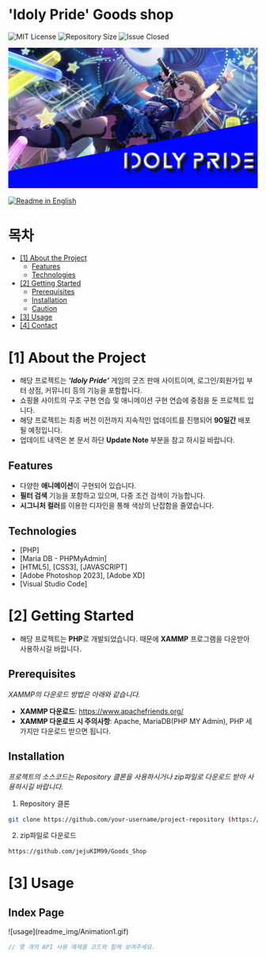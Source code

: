 # 'Idoly Pride' Goods shop

<!--배지-->
![MIT License][license-shield] ![Repository Size][repository-size-shield] ![Issue Closed][issue-closed-shield]

<!--프로젝트 대문 이미지-->
![Project Title](readme_img/readme_main.png)

<!--프로젝트 버튼-->
 [![Readme in English][readme-eng-shield]][readme-eng-url]

 <!--목차-->
# 목차
- [[1] About the Project](#1-about-the-project)
  - [Features](#features)
  - [Technologies](#technologies)
- [[2] Getting Started](#2-getting-started)
  - [Prerequisites](#prerequisites)
  - [Installation](#installation)
  - [Caution](#Caution)
- [[3] Usage](#3-usage)
- [[4] Contact](#4-contact)

# [1] About the Project
- 해당 프로젝트는 ***'Idoly Pride'*** 게임의 굿즈 판매 사이트이며, 로그인/회원가입 부터 상점, 커뮤니티 등의 기능을 포함합니다.
- 쇼핑몰 사이트의 구조 구현 연습 및 애니메이션 구현 연습에 중점을 둔 프로젝트 입니다.
- 해당 프로젝트는 최종 버전 이전까지 지속적인 업데이트를 진행되어 **90일간** 배포 될 예정입니다.
- 업데이트 내역은 본 문서 하단 **Update Note** 부분을 참고 하시길 바랍니다.

## Features
- 다양한 **애니메이션**이 구현되어 있습니다.
- **필터 검색** 기능을 포함하고 있으며, 다중 조건 검색이 가능합니다.
- **시그니처 컬러**를 이용한 디자인을 통해 색상의 난잡함을 줄였습니다.

## Technologies
- [PHP]
- [Maria DB - PHPMyAdmin]
- [HTML5], [CSS3], [JAVASCRIPT]
- [Adobe Photoshop 2023], [Adobe XD]
- [Visual Studio Code]

# [2] Getting Started
- 해당 프로젝트는 **PHP**로 개발되었습니다. 때문에 **XAMMP** 프로그램을 다운받아 사용하시길 바랍니다.

## Prerequisites
*XAMMP의 다운로드 방법은 아래와 같습니다.*

- **XAMMP 다운로드**: https://www.apachefriends.org/
- **XAMMP 다운로드 시 주의사항**: Apache, MariaDB(PHP MY Admin), PHP 세가지만 다운로드 받으면 됩니다.

## Installation
*프로젝트의 소스코드는 Repository 클론을 사용하시거나 zip파일로 다운로드 받아 사용하시길 바랍니다.*
1. Repository 클론
```bash
git clone https://github.com/your-username/project-repository (https://github.com/jejuKIM99/Goods_Shop.git)
```
2. zip파일로 다운로드
```bash
https://github.com/jejuKIM99/Goods_Shop
```

# [3] Usage

<h2>Index Page</h2>
![usage](readme_img/Animation1.gif)

```java
// 몇 개의 API 사용 예제를 코드와 함께 보여주세요.
```








<!--Url for Badges-->
[license-shield]: https://img.shields.io/github/license/dev-ujin/readme-template?labelColor=D8D8D8&color=04B4AE
[repository-size-shield]: https://img.shields.io/github/repo-size/dev-ujin/readme-template?labelColor=D8D8D8&color=BE81F7
[issue-closed-shield]: https://img.shields.io/github/issues-closed/dev-ujin/readme-template?labelColor=D8D8D8&color=FE9A2E

<!--Url for Buttons-->
[readme-eng-shield]: https://img.shields.io/badge/-readme%20in%20english-2E2E2E?style=for-the-badge

<!--URLS-->
[readme-eng-url]: ../README.md
